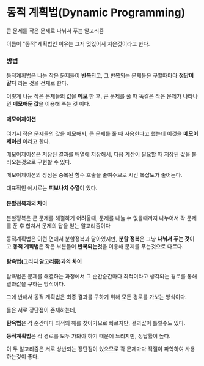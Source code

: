 # 동적 계획법(Dynamic Programming)

큰 문제를 작은 문제로 나눠서 푸는 알고리즘

이름이 "동적"계획법인 이유는 그저 멋있어서 지은것이라고 한다.



### 방법

동적계획법은 나눈 작은 문제들이 **반복**되고, 그 반복되는 문제들은 구할때마다 **정답이 같다** 라는 것을 전재로 한다.

이렇게 나눈 작은 문제들의 값을 **메모** 한 후, 큰 문제를 풀 때 똑같은 작은 문제가 나타나면 **메모해둔 값**을 이용해 푸는 것 이다.

#### 메모이제이션

여기서 작은 문제들의 값을 메모해서, 큰 문제를 풀 때 사용한다고 했는데 이것을 **메모이제이션** 이라고 한다.

메모이제이션은 저장된 결과를 배열에 저장해서, 다음 계산이 필요할 때 저장된 값을 불러오는것으로 구현할 수 있다.

메모이제이션의 장점은 중복된 함수 호출을 줄여주므로 시간 복잡도가 줄어든다.

대표적인 예시로는 **피보나치 수열**이 있다.



#### 분할정복과의 차이

분할정복은 큰 문제를 해결하기 어려울때, 문제를 나눌 수 없을때까지 나누어서 각 문제를 푼 후 합쳐서 문제의 답을 얻는 알고리즘이다

동적계획법은 이런 면에서 분할정복과 닮아있지만, **분할 정복**은 그냥 **나눠서 푸는 것**이고 **동적 계획법**은 작은 부분들이 **반복되는것**을 이용해 문제를 푸는것으로 다르다.



#### 탐욕법(그리디 알고리즘)과의 차이

탐욕법은 문제를 해결하는 과정에서 그 순간순간마다 최적이라고 생각되는 경로를 통해 결과값을 구하는 방식이다.

그에 반해서 동적 계획법은 최종 결과를 구하기 위해 모든 경로를 가보는 방식이다. 

둘은 서로 장단점이 존재하는데, 

**탐욕법**은 각 순간마다 최적의 해를 찾아가므로 빠르지만, 결과값이 틀릴수도 있다.

**동적계획법**은 각 경로를 모두 가봐야 하기 때문에 느리지만,  정답률이  높다.

이 두 알고리즘은 서로 상반되는 장단점이 있으므로 각 문제마다 적절이 파학하여 사용하는것이 좋다.